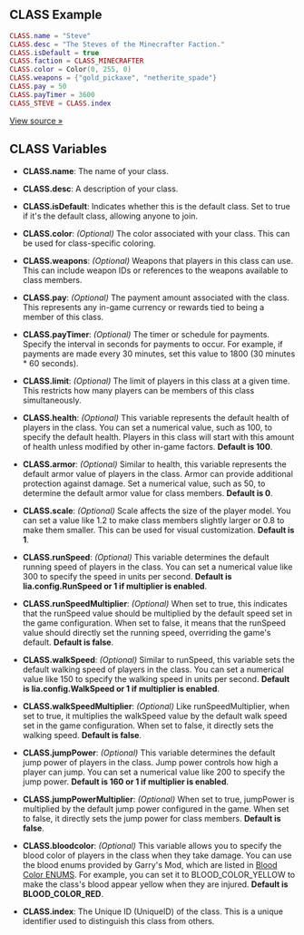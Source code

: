 ## CLASS Example
```lua
CLASS.name = "Steve"
CLASS.desc = "The Steves of the Minecrafter Faction."
CLASS.isDefault = true
CLASS.faction = CLASS_MINECRAFTER
CLASS.color = Color(0, 255, 0)
CLASS.weapons = {"gold_pickaxe", "netherite_spade"}
CLASS.pay = 50
CLASS.payTimer = 3600 
CLASS_STEVE = CLASS.index
```
[View source »](https://github.com/Lilia-Framework/Lilia/blob/2.0/lilia/gamemode/backend/core/sv_spawns.lua#L100)
## CLASS Variables
- **CLASS.name**: The name of your class.

- **CLASS.desc**: A description of your class.

- **CLASS.isDefault**: Indicates whether this is the default class. Set to true if it's the default class, allowing anyone to join.

- **CLASS.color**: *(Optional)* The color associated with your class. This can be used for class-specific coloring.

- **CLASS.weapons**: *(Optional)* Weapons that players in this class can use. This can include weapon IDs or references to the weapons available to class members.

- **CLASS.pay**: *(Optional)* The payment amount associated with the class. This represents any in-game currency or rewards tied to being a member of this class.

- **CLASS.payTimer**: *(Optional)* The timer or schedule for payments. Specify the interval in seconds for payments to occur. For example, if payments are made every 30 minutes, set this value to 1800 (30 minutes * 60 seconds).

- **CLASS.limit**: *(Optional)* The limit of players in this class at a given time. This restricts how many players can be members of this class simultaneously.

- **CLASS.health**: *(Optional)* This variable represents the default health of players in the class. You can set a numerical value, such as 100, to specify the default health. Players in this class will start with this amount of health unless modified by other in-game factors. **Default is 100**.

- **CLASS.armor**: *(Optional)* Similar to health, this variable represents the default armor value of players in the class. Armor can provide additional protection against damage. Set a numerical value, such as 50, to determine the default armor value for class members. **Default is 0**.

- **CLASS.scale**: *(Optional)* Scale affects the size of the player model. You can set a value like 1.2 to make class members slightly larger or 0.8 to make them smaller. This can be used for visual customization. **Default is 1**.

- **CLASS.runSpeed**: *(Optional)* This variable determines the default running speed of players in the class. You can set a numerical value like 300 to specify the speed in units per second. **Default is lia.config.RunSpeed or 1 if multiplier is enabled**.

- **CLASS.runSpeedMultiplier**: *(Optional)* When set to true, this indicates that the runSpeed value should be multiplied by the default speed set in the game configuration. When set to false, it means that the runSpeed value should directly set the running speed, overriding the game's default. **Default is false**.

- **CLASS.walkSpeed**: *(Optional)* Similar to runSpeed, this variable sets the default walking speed of players in the class. You can set a numerical value like 150 to specify the walking speed in units per second. **Default is lia.config.WalkSpeed or 1 if multiplier is enabled**.

- **CLASS.walkSpeedMultiplier**: *(Optional)* Like runSpeedMultiplier, when set to true, it multiplies the walkSpeed value by the default walk speed set in the game configuration. When set to false, it directly sets the walking speed. **Default is false**.

- **CLASS.jumpPower**: *(Optional)* This variable determines the default jump power of players in the class. Jump power controls how high a player can jump. You can set a numerical value like 200 to specify the jump power.  **Default is 160 or 1 if multiplier is enabled**.

- **CLASS.jumpPowerMultiplier**: *(Optional)* When set to true, jumpPower is multiplied by the default jump power configured in the game. When set to false, it directly sets the jump power for class members. **Default is false**.

- **CLASS.bloodcolor**: *(Optional)* This variable allows you to specify the blood color of players in the class when they take damage. You can use the blood enums provided by Garry's Mod, which are listed in [Blood Color ENUMS](https://wiki.facepunch.com/gmod/Enums/BLOOD_COLOR). For example, you can set it to BLOOD_COLOR_YELLOW to make the class's blood appear yellow when they are injured. **Default is BLOOD_COLOR_RED**.

- **CLASS.index**: The Unique ID (UniqueID) of the class. This is a unique identifier used to distinguish this class from others.